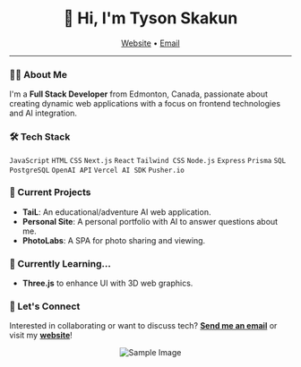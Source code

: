 <h1 align="center">👋 Hi, I'm Tyson Skakun</h1>

<p align="center">
  <a href="https://tysonskakun.dev">Website</a> •
  <a href="mailto:tysonskakun@gmail.com">Email</a>
</p>

<div align="center">

</div>

---

### 👨‍💻 About Me
I'm a **Full Stack Developer** from Edmonton, Canada, passionate about creating dynamic web applications with a focus on frontend technologies and AI integration.

### 🛠 Tech Stack
`JavaScript` `HTML` `CSS` `Next.js` `React` `Tailwind CSS` `Node.js` `Express` `Prisma` `SQL` `PostgreSQL` `OpenAI API` `Vercel AI SDK` `Pusher.io`

### 🔭 Current Projects
- **TaiL**: An educational/adventure AI web application.
- **Personal Site**: A personal portfolio with AI to answer questions about me.
- **PhotoLabs**: A SPA for photo sharing and viewing.

### 🌱 Currently Learning...
- **Three.js** to enhance UI with 3D web graphics.

### 💬 Let's Connect
Interested in collaborating or want to discuss tech? **[Send me an email](mailto:tysonskakun@gmail.com)** or visit my **[website](https://tysonskakun.dev)**!

<div align="center">
  <img src="https://preview.redd.it/i-love-space-i-love-calvin-hobbes-so-i-made-these-two-edits-v0-8aqqt0q053491.jpg?width=640&crop=smart&auto=webp&s=c731fd1dcbb2e09109e848a36bbc769752695fb6](https://devnet.kentico.com/getattachment/Articles/2016-06/What-Calvin-Hobbes-Can-Teach-Us-about-Web-Developm/SpacemanSpiff.jpg?width=580&height=200" alt="Sample Image">

</div>


